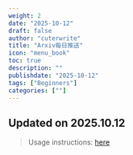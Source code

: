 ```yaml
---
weight: 2
date: "2025-10-12"
draft: false
author: "cuterwrite"
title: "Arxiv每日推送"
icon: "menu_book"
toc: true
description: ""
publishdate: "2025-10-12"
tags: ["Beginners"]
categories: [""]
---
```

## Updated on 2025.10.12
> Usage instructions: [here](./docs/README.md#usage)

